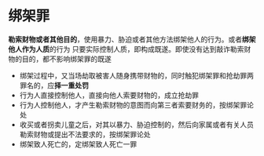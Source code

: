 # 绑架罪
**勒索财物或者其他目的**，使用暴力、胁迫或者其他方法绑架他人的行为。或者**绑架他人作为人质**的行为
	只要实际控制人质，即构成既遂。即使没有达到敲诈勒索财物的目的，都不影响绑架罪的既遂
- 绑架过程中，又当场劫取被害人随身携带财物的，同时触犯绑架罪和抢劫罪两罪名的，应**择一重处罚**
- 行为人直接控制他人，直接向他人索要财物的，成立抢劫罪
- 行为人控制他人，才产生勒索财物的意图而向第三者索要财务的，按绑架罪论处
- 收买或者拐卖儿童之后，对其以暴力、胁迫控制的，然后向家属或者有关人员勒索财物或提出不法要求的，按绑架罪论处
- 绑架致人死亡的，定绑架致人死亡一罪